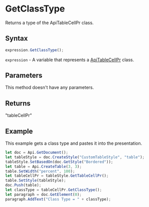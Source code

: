 # GetClassType

Returns a type of the ApiTableCellPr class.

## Syntax

```javascript
expression.GetClassType();
```

`expression` - A variable that represents a [ApiTableCellPr](../ApiTableCellPr.md) class.

## Parameters

This method doesn't have any parameters.

## Returns

"tableCellPr"

## Example

This example gets a class type and pastes it into the presentation.

```javascript editor-
let doc = Api.GetDocument();
let tableStyle = doc.CreateStyle("CustomTableStyle", "table");
tableStyle.SetBasedOn(doc.GetStyle("Bordered"));
let table = Api.CreateTable(3, 3);
table.SetWidth("percent", 100);
let tableCellPr = tableStyle.GetTableCellPr();
table.SetStyle(tableStyle);
doc.Push(table);
let classType = tableCellPr.GetClassType();
let paragraph = doc.GetElement(0);
paragraph.AddText("Class Type = " + classType);
```
